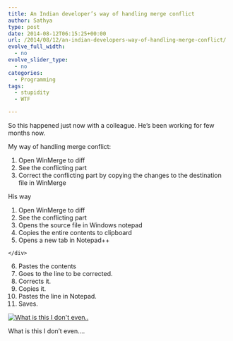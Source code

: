 ```yaml
---
title: An Indian developer’s way of handling merge conflict
author: Sathya
type: post
date: 2014-08-12T06:15:25+00:00
url: /2014/08/12/an-indian-developers-way-of-handling-merge-conflict/
evolve_full_width:
  - no
evolve_slider_type:
  - no
categories:
  - Programming
tags:
  - stupidity
  - WTF

---
```

So this happened just now with a colleague. He&#8217;s been working for few months now.

My way of handling merge conflict:

  1. Open WinMerge to diff
  2. See the conflicting part
  3. Correct the conflicting part by copying the changes to the destination file in WinMerge

His way

  1. Open WinMerge to diff
  2. See the conflicting part
  3. Opens the source file in Windows notepad
  4. Copies the entire contents to clipboard
  5. <div class="msg Nth">
      Opens a new tab in Notepad++
    </div>

  6. Pastes the contents
  7. Goes to the line to be corrected.
  8. Corrects it.
  9. Copies it.
 10. Pastes the line in Notepad.
 11. Saves.<figure style="width: 372px" class="wp-caption aligncenter">

[<img src="http://i.stack.imgur.com/fTewC.jpg" alt="What is this I don't even.."   />][1]<figcaption class="wp-caption-text">What is this I don&#8217;t even&#8230;.</figcaption></figure>

 [1]: http://i.stack.imgur.com/fTewC.jpg
